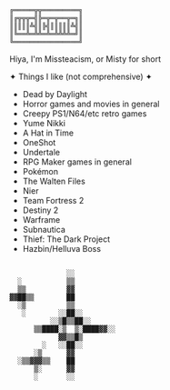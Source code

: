 ```
╔═════╦╦═════════╗ 
║╔╦╦╦═╣╠═╦═╦══╦═╗║ 
║║║║║╩╣║╠╣║║║║║╩╣║ 
║╚══╩═╩╩═╩═╩╩╩╩═╝║ 
╚════════════════╝ 
```
Hiya, I'm Missteacism, or Misty for short

✦ Things I like (not comprehensive) ✦
- Dead by Daylight
- Horror games and movies in general
- Creepy PS1/N64/etc retro games
- Yume Nikki
- A Hat in Time
- OneShot
- Undertale
- RPG Maker games in general
- Pokémon
- The Walten Files
- Nier
- Team Fortress 2
- Destiny 2
- Warframe
- Subnautica
- Thief: The Dark Project
- Hazbin/Helluva Boss
```
                           
              ░░          
  ░           ▒▒          
  ▒▒          ▓▓          
▓▓██▒▒        ██          
  ░▒          ▒▒          
   ░        ░░██░░        
          ░░▒█▒▒██░░      
      ▒▒████░▒  ▒░████▓▓░░
            ▓▓▒▒█▒        
        ░   ░░██░░        
      ░▒      ▓▓          
  ░▒▒▓▓▓▒▒    ██          
      ▒░      ▓▓          
      ░       ░░          
                                                                          
```
